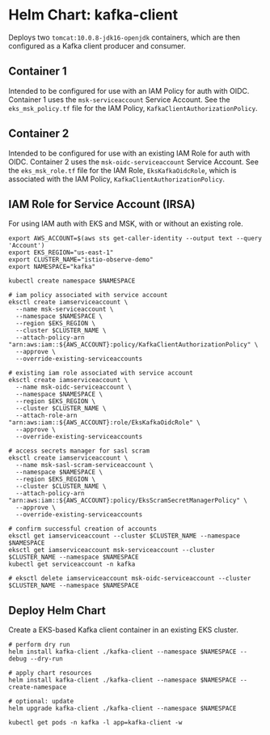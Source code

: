 # Helm Chart: kafka-client

Deploys two `tomcat:10.0.8-jdk16-openjdk` containers, which are then configured as a Kafka client producer and consumer.

## Container 1

Intended to be configured for use with an IAM Policy for auth with OIDC. Container 1 uses the `msk-serviceaccount` Service Account. See the `eks_msk_policy.tf` file for the IAM Policy, `KafkaClientAuthorizationPolicy`.

## Container 2

Intended to be configured for use with an existing IAM Role for auth with OIDC. Container 2 uses the `msk-oidc-serviceaccount` Service Account. See the `eks_msk_role.tf` file for the IAM Role, `EksKafkaOidcRole`, which is associated with the IAM Policy, `KafkaClientAuthorizationPolicy`.

## IAM Role for Service Account (IRSA)

For using IAM auth with EKS and MSK, with or without an existing role.

```shell
export AWS_ACCOUNT=$(aws sts get-caller-identity --output text --query 'Account')
export EKS_REGION="us-east-1"
export CLUSTER_NAME="istio-observe-demo"
export NAMESPACE="kafka"

kubectl create namespace $NAMESPACE

# iam policy associated with service account
eksctl create iamserviceaccount \
  --name msk-serviceaccount \
  --namespace $NAMESPACE \
  --region $EKS_REGION \
  --cluster $CLUSTER_NAME \
  --attach-policy-arn "arn:aws:iam::${AWS_ACCOUNT}:policy/KafkaClientAuthorizationPolicy" \
  --approve \
  --override-existing-serviceaccounts

# existing iam role associated with service account
eksctl create iamserviceaccount \
  --name msk-oidc-serviceaccount \
  --namespace $NAMESPACE \
  --region $EKS_REGION \
  --cluster $CLUSTER_NAME \
  --attach-role-arn "arn:aws:iam::${AWS_ACCOUNT}:role/EksKafkaOidcRole" \
  --approve \
  --override-existing-serviceaccounts

# access secrets manager for sasl scram
eksctl create iamserviceaccount \
  --name msk-sasl-scram-serviceaccount \
  --namespace $NAMESPACE \
  --region $EKS_REGION \
  --cluster $CLUSTER_NAME \
  --attach-policy-arn "arn:aws:iam::${AWS_ACCOUNT}:policy/EksScramSecretManagerPolicy" \
  --approve \
  --override-existing-serviceaccounts

# confirm successful creation of accounts
eksctl get iamserviceaccount --cluster $CLUSTER_NAME --namespace $NAMESPACE
eksctl get iamserviceaccount msk-serviceaccount --cluster $CLUSTER_NAME --namespace $NAMESPACE
kubectl get serviceaccount -n kafka

# eksctl delete iamserviceaccount msk-oidc-serviceaccount --cluster $CLUSTER_NAME --namespace $NAMESPACE
```

## Deploy Helm Chart

Create a EKS-based Kafka client container in an existing EKS cluster.

```shell
# perform dry run
helm install kafka-client ./kafka-client --namespace $NAMESPACE --debug --dry-run

# apply chart resources
helm install kafka-client ./kafka-client --namespace $NAMESPACE --create-namespace

# optional: update
helm upgrade kafka-client ./kafka-client --namespace $NAMESPACE

kubectl get pods -n kafka -l app=kafka-client -w
```